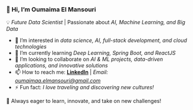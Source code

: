 ### 👋 Hi, I’m Oumaima El Mansouri
💡 *Future Data Scientist* | Passionate about *AI, Machine Learning, and Big Data*  

- 👀 I’m interested in *data science, AI, full-stack development, and cloud technologies*  
- 🌱 I’m currently learning *Deep Learning, Spring Boot, and ReactJS*  
- 💞️ I’m looking to collaborate on *AI & ML projects, data-driven applications, and innovative solutions*  
- 📫 How to reach me: **[LinkedIn](https://www.linkedin.com/in/oumaima-el-mansouri-34a9761b3/)** | *Email: oumaimaa.elmansouri@gmail.com*  
- ⚡ Fun fact: *I love traveling and discovering new cultures!*  

🚀 Always eager to learn, innovate, and take on new challenges!
